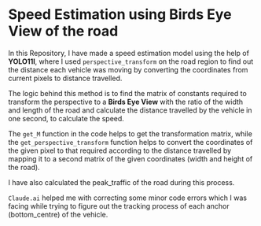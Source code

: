 # Speed Estimation using Birds Eye View of the road

In this Repository, I have made a speed estimation model using the help of **YOLO11l**, where I used `perspective_transform` on the road region to find out the distance each vehicle was moving by converting the coordinates from current pixels to distance travelled.

The logic behind this method is to find the matrix of constants required to transform the perspective to a **Birds Eye View** with the ratio of the width and length of the road and calculate the distance travelled by the vehicle in one second, to calculate the speed.

The `get_M` function in the code helps to get the transformation matrix, while the `get_perspective_transform` function helps to convert the coordinates of the given pixel to that required according to the distance travelled by mapping it to a second matrix of the given coordinates (width and height of the road).

I have also calculated the peak_traffic of the road during this process.

`Claude.ai` helped me with correcting some minor code errors which I was facing while trying to figure out the tracking process of each anchor (bottom_centre) of the vehicle.
